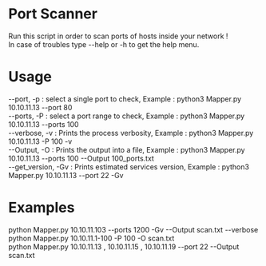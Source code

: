 # Port Scanner
 Run this script in order to scan ports of hosts inside your network !<br/>
 In case of troubles type --help or -h to get the help menu.

# Usage
--port, -p : select a single port to check, Example : python3 Mapper.py 10.10.11.13 --port 80 <br/>
--ports, -P : select a port range to check, Example : python3 Mapper.py 10.10.11.13 --ports 100 <br/>
--verbose, -v : Prints the process verbosity, Example : python3 Mapper.py 10.10.11.13 -P 100 -v <br/>
--Output, -O : Prints the output into a file, Example : python3 Mapper.py 10.10.11.13 --ports 100 --Output 100_ports.txt <br/>
--get_version, -Gv : Prints estimated services version, Example : python3 Mapper.py 10.10.11.13 --port 22 -Gv
 
 # Examples
 python Mapper.py 10.10.11.103 --ports 1200 -Gv --Output scan.txt  --verbose<br/>
 python Mapper.py 10.10.11.1-100 -P 100 -O scan.txt<br/>
 python Mapper.py 10.10.11.13 , 10.10.11.15 , 10.10.11.19 --port 22 --Output scan.txt
